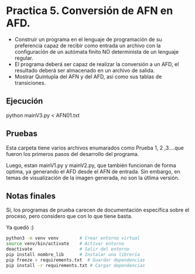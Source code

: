# Practica 5. Conversión de AFN en AFD.

- Construir un programa en el lenguaje de programación
de su preferencia capaz de recibir como entrada un
archivo con la configuración de un autómata finito NO
determinista de un lenguaje regular.
- El programa deberá ser capaz de realizar la conversión a un AFD,
el resultado deberá ser almacenado en un archivo de salida.
- Mostrar Quíntupla del AFN y del AFD, así como sus tablas de
transiciones.

## Ejecución

python mainV3.py < AFN01.txt

## Pruebas

Esta carpeta tiene varios archivos enumarados como  Prueba 1, 2 ,3....que fueron los primeros pasos del desarrollo del programa.

Luego, estan mainV1.py y mainV2.py, que también funcionan de forma optima, ya generando el AFD desde el AFN de entrada. Sin embargo, en temas de visualización de la imagen generada, no son la útlima versión.


## Notas finales

Sí, los programas de prueba carecen de documentación específica sobre el proceso, pero considero que con lo que tiene basta.

Ya quedó :)

```bash
python3 -m venv venv        # Crear entorno virtual
source venv/bin/activate    # Activar entorno
deactivate                  # Salir del entorno
pip install nombre_lib      # Instalar una librería
pip freeze > requirements.txt  # Guardar dependencias
pip install -r requirements.txt # Cargar dependencias
```

